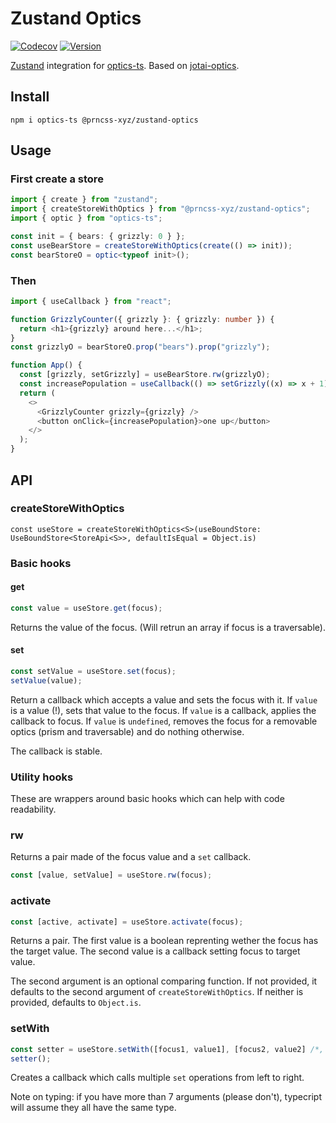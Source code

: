 # Zustand Optics

[![Codecov](https://img.shields.io/codecov/c/github/prncss-xyz/zustand-optics)](https://codecov.io/github/prncss-xyz/zustand-optics)
[![Version](https://img.shields.io/npm/v/@prncss-xyz/zustand-optics)](https://www.npmjs.com/package/@prncss-xyz/zustand-optics)

[Zustand](https://docs.pmnd.rs/zustand) integration for [optics-ts](https://akheron.github.io/optics-ts/). Based on [jotai-optics](https://github.com/jotaijs/jotai-optics).

## Install

`npm i optics-ts @prncss-xyz/zustand-optics`

## Usage

### First create a store

```typescript
import { create } from "zustand";
import { createStoreWithOptics } from "@prncss-xyz/zustand-optics";
import { optic } from "optics-ts";

const init = { bears: { grizzly: 0 } };
const useBearStore = createStoreWithOptics(create(() => init));
const bearStoreO = optic<typeof init>();
```

### Then

```typescript
import { useCallback } from "react";

function GrizzlyCounter({ grizzly }: { grizzly: number }) {
  return <h1>{grizzly} around here...</h1>;
}
const grizzlyO = bearStoreO.prop("bears").prop("grizzly");

function App() {
  const [grizzly, setGrizzly] = useBearStore.rw(grizzlyO);
  const increasePopulation = useCallback(() => setGrizzly((x) => x + 1), []);
  return (
    <>
      <GrizzlyCounter grizzly={grizzly} />
      <button onClick={increasePopulation}>one up</button>
    </>
  );
}

```

## API

### createStoreWithOptics

`const useStore = createStoreWithOptics<S>(useBoundStore: UseBoundStore<StoreApi<S>>, defaultIsEqual = Object.is)`

### Basic hooks

#### get

```javascript
const value = useStore.get(focus);
```

Returns the value of the focus. (Will retrun an array if focus is a traversable).

#### set

```javascript
const setValue = useStore.set(focus);
setValue(value);
```

Return a callback which accepts a value and sets the focus with it. If `value` is a value (!), sets that value to the focus. If `value` is a callback, applies the callback to focus. If `value` is `undefined`, removes the focus for a removable optics (prism and traversable) and do nothing otherwise.

The callback is stable.

### Utility hooks

These are wrappers around basic hooks which can help with code readability.

### rw

Returns a pair made of the focus value and a `set` callback.

```javascript
const [value, setValue] = useStore.rw(focus);
```

### activate

```javascript
const [active, activate] = useStore.activate(focus);
```

Returns a pair. The first value is a boolean reprenting wether the focus has the target value. The second value is a callback setting focus to target value.

The second argument is an optional comparing function. If not provided, it defaults to the second argument of `createStoreWithOptics`. If neither is provided, defaults to `Object.is`.

### setWith

```javascript
const setter = useStore.setWith([focus1, value1], [focus2, value2] /*, ...*/);
setter();
```

Creates a callback which calls multiple `set` operations from left to right.

Note on typing: if you have more than 7 arguments (please don't), typecript will assume they all have the same type.
